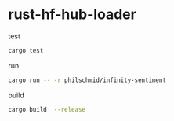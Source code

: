 # rust-hf-hub-loader

test 

```Bash
cargo test
```

run 

```Bash
cargo run -- -r philschmid/infinity-sentiment
```

build 

```Bash
cargo build  --release

```